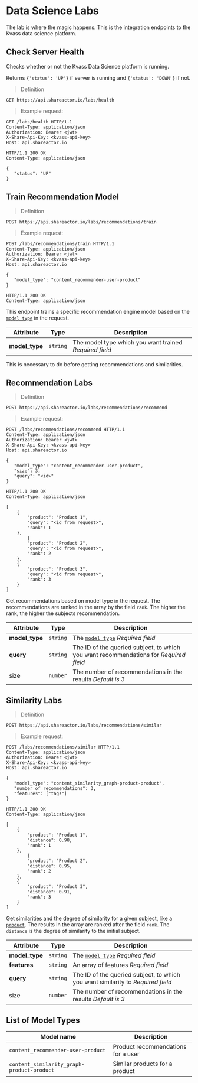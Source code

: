 # Data Science Labs

The lab is where the magic happens. This is the integration endpoints to the Kvass data science platform.


## Check Server Health 

Checks whether or not the Kvass Data Science platform is running.

Returns `{'status': 'UP'}` if server is running and `{'status': 'DOWN'}` if not.


> Definition

```
GET https://api.shareactor.io/labs/health
```

> Example request:

``` http
GET /labs/health HTTP/1.1
Content-Type: application/json
Authorization: Bearer <jwt>
X-Share-Api-Key: <kvass-api-key>
Host: api.shareactor.io
```

``` http
HTTP/1.1 200 OK
Content-Type: application/json

{
   "status": "UP"
}
```


## Train Recommendation Model

> Definition

```
POST https://api.shareactor.io/labs/recommendations/train
```

> Example request:

``` http
POST /labs/recommendations/train HTTP/1.1
Content-Type: application/json
Authorization: Bearer <jwt>
X-Share-Api-Key: <kvass-api-key>
Host: api.shareactor.io

{
   "model_type": "content_recommender-user-product"
}
```

``` http
HTTP/1.1 200 OK
Content-Type: application/json
```

This endpoint trains a specific recommendation engine model based on the [`model type`](#list-of-model-types) in the request. 


Attribute | Type | Description
---------- | --- | -------
**model_type** | `string` | The model type which you want trained _Required field_

</n> </n>   
<aside class="notice">This is necessary to do before getting recommendations and similarities.</aside>


## Recommendation Labs

> Definition

```
POST https://api.shareactor.io/labs/recommendations/recommend
```

> Example request:

``` http
POST /labs/recommendations/recommend HTTP/1.1
Content-Type: application/json
Authorization: Bearer <jwt>
X-Share-Api-Key: <kvass-api-key>
Host: api.shareactor.io

{
   "model_type": "content_recommender-user-product",
   "size": 3,
   "query": "<id>"
}
```

``` http
HTTP/1.1 200 OK
Content-Type: application/json

[
    {
        "product": "Product 1",
        "query": "<id from request>",
        "rank": 1
    },
        {
        "product": "Product 2",
        "query": "<id from request>",
        "rank": 2
    },
    {
        "product": "Product 3",
        "query": "<id from request>",
        "rank": 3
    }
]
```

Get recommendations based on model type in the request. The recommendations are ranked in the array
by the field `rank`. The higher the rank, the higher the subjects recommendation. 




Attribute | Type | Description
---------- | --- | -------
**model_type** | `string` | The [`model type`](#list-of-model-types) _Required field_
**query** | `string` | The ID of the queried subject, to which you want recommendations for _Required field_
size | `number` | The number of recommendations in the results _Default is 3_

  
## Similarity Labs

> Definition

```
POST https://api.shareactor.io/labs/recommendations/similar
```

> Example request:

``` http
POST /labs/recommendations/similar HTTP/1.1
Content-Type: application/json
Authorization: Bearer <jwt>
X-Share-Api-Key: <kvass-api-key>
Host: api.shareactor.io

{
   "model_type": "content_similarity_graph-product-product",
   "number_of_recommendations": 3,
   "features": ["tags"]
}
```

``` http
HTTP/1.1 200 OK
Content-Type: application/json

[
    {
        "product": "Product 1",
        "distance": 0.98,
        "rank": 1
    },
        {
        "product": "Product 2",
        "distance": 0.95,
        "rank": 2
    },
    {
        "product": "Product 3",
        "distance": 0.91,
        "rank": 3
    }
]
```

Get similarities and the degree of similarity for a given subject, like a [`product`](#products). 
The results in the array are ranked after the field `rank`. 
The `distance` is the degree of similarity to the initial subject. 

Attribute | Type | Description
---------- | --- | -------
**model_type** | `string` | The [`model type`](#list-of-model-types) _Required field_
**features** | `string` | An array of features _Required field_
**query** | `string` | The ID of the queried subject, to which you want similarity to _Required field_
size | `number` | The number of recommendations in the results _Default is 3_

  

## List of Model Types

Model name | Description
---------- | ------
`content_recommender-user-product` | Product recommendations for a user
`content_similarity_graph-product-product` | Similar products for a product
